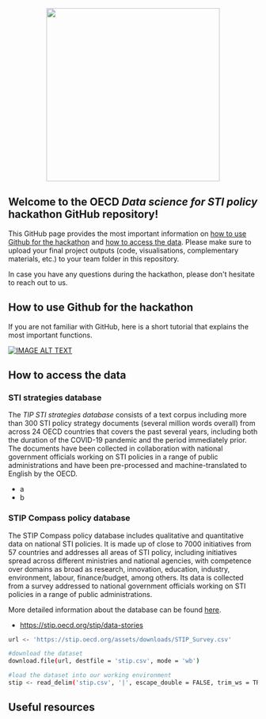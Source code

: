 <div id="header" align="center">
  <img src="https://upload.wikimedia.org/wikipedia/commons/thumb/a/a2/OECD_logo.svg/1280px-OECD_logo.svg.png" width="350"/>
</div>

## Welcome to the OECD _Data science for STI policy_ hackathon GitHub repository!

This GitHub page provides the most important information on [how to use Github for the hackathon](#How-to-use-Github-for-the-hackathon) and [how to access the data](#How-to-access-the-data). Please make sure to upload your final project outputs (code, visualisations, complementary materials, etc.) to your team folder in this repository.

In case you have any questions during the hackathon, please don't hesitate to reach out to us.

## How to use Github for the hackathon



If you are not familiar with GitHub, here is a short tutorial that explains the most important functions.

[![IMAGE ALT TEXT](http://img.youtube.com/vi/USjZcfj8yxE/0.jpg)](http://www.youtube.com/watch?v=USjZcfj8yxE "Video Title")

## How to access the data



### STI strategies database

The _TIP STI strategies database_ consists of a text corpus including more than 300 STI policy strategy documents (several million words overall) from across 24 OECD countries that covers the past several years, including both the duration of the COVID-19 pandemic and the period immediately prior. The documents have been collected in collaboration with national government officials working on STI policies in a range of public administrations and have been pre-processed and machine-translated to English by the OECD.

- a
- b

### STIP Compass policy database

The STIP Compass policy database includes qualitative and quantitative data on national STI policies. It is made up of close to 7000 initiatives from 57 countries and addresses all areas of STI policy, including initiatives spread across different ministries and national agencies, with competence over domains as broad as research, innovation, education, industry, environment, labour, finance/budget, among others. Its data is collected from a survey addressed to national government officials working on STI policies in a range of public administrations.

More detailed information about the database can be found [here](https://stip.oecd.org/stip/pages/stipDataLab).

- https://stip.oecd.org/stip/data-stories

```bash
url <- 'https://stip.oecd.org/assets/downloads/STIP_Survey.csv'

#download the dataset
download.file(url, destfile = 'stip.csv', mode = 'wb')

#load the dataset into our working environment
stip <- read_delim('stip.csv', '|', escape_double = FALSE, trim_ws = TRUE)
```

## Useful resources
